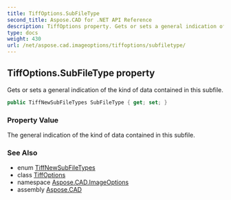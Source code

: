 ```yaml
---
title: TiffOptions.SubFileType
second_title: Aspose.CAD for .NET API Reference
description: TiffOptions property. Gets or sets a general indication of the kind of data contained in this subfile
type: docs
weight: 430
url: /net/aspose.cad.imageoptions/tiffoptions/subfiletype/
---
```

## TiffOptions.SubFileType property

Gets or sets a general indication of the kind of data contained in this subfile.

```csharp
public TiffNewSubFileTypes SubFileType { get; set; }
```

### Property Value

The general indication of the kind of data contained in this subfile.

### See Also

* enum [TiffNewSubFileTypes](../../../aspose.cad.fileformats.tiff.enums/tiffnewsubfiletypes/)
* class [TiffOptions](../)
* namespace [Aspose.CAD.ImageOptions](../../../aspose.cad.imageoptions/)
* assembly [Aspose.CAD](../../../)


